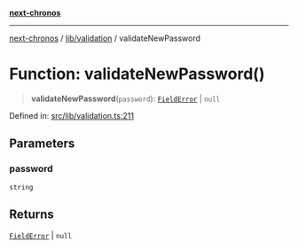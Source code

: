 [**next-chronos**](../../../README.md)

***

[next-chronos](../../../README.md) / [lib/validation](../README.md) / validateNewPassword

# Function: validateNewPassword()

> **validateNewPassword**(`password`): [`FieldError`](../type-aliases/FieldError.md) \| `null`

Defined in: [src/lib/validation.ts:211](https://github.com/Bababum95/next-chronos/blob/41860730c8dd12c16699269e1eee86402c8d1a9f/src/lib/validation.ts#L211)

## Parameters

### password

`string`

## Returns

[`FieldError`](../type-aliases/FieldError.md) \| `null`
